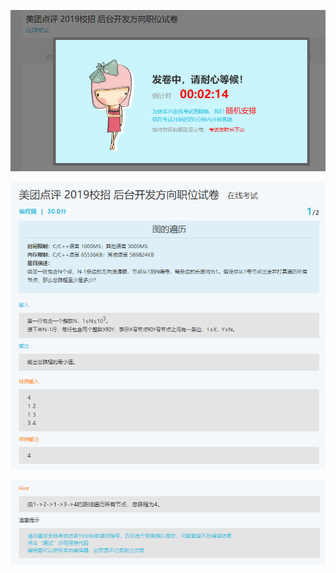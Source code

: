 ![1536231683192](assets/1536231683192.png)

![1536235650757](assets/1536235650757.png)



![1536235657663](assets/1536235657663.png)